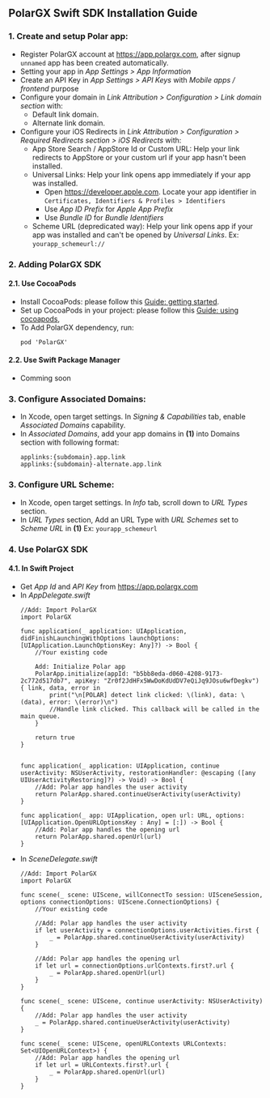 ## PolarGX Swift SDK Installation Guide
### 1. Create and setup Polar app: 
- Register PolarGX account at https://app.polargx.com, after signup `unnamed` app has been created automatically.
- Setting your app in _App Settings > App Information_
- Create an API Key in _App Settings > API Keys_ with _Mobile apps / frontend_ purpose
- Configure your domain in _Link Attribution > Configuration > Link domain section_ with:
  + Default link domain.
  + Alternate link domain.
- Configure your iOS Redirects in _Link Attribution > Configuration > Required Redirects section > iOS Redirects_ with:
  + App Store Search / AppStore Id or Custom URL: Help your link redirects to AppStore or your custom url if your app hasn't been installed.
  + Universal Links: Help your link opens app immediately if your app was installed.
    - Open https://developer.apple.com. Locate your app identifier in `Certificates, Identifiers & Profiles > Identifiers`
    - Use _App ID Prefix_ for _Apple App Prefix_
    - Use _Bundle ID_ for _Bundle Identifiers_
  + Scheme URL (depredicated way): Help your link opens app if your app was installed and can't be opened by _Universal Links_.
    Ex: `yourapp_schemeurl://`
  
### 2. Adding PolarGX SDK
#### 2.1. Use CocoaPods
- Install CocoaPods: please follow this [Guide: getting started](https://guides.cocoapods.org/using/getting-started.html).
- Set up CocoaPods in your project: please follow this [Guide: using cocoapods](https://guides.cocoapods.org/using/using-cocoapods.html),
- To Add PolarGX dependency, run:
    ```
    pod 'PolarGX'
    ```
#### 2.2. Use Swift Package Manager
- Comming soon

### 3. Configure Associated Domains:
- In Xcode, open target settings. In _Signing & Capabilities_ tab, enable _Associated Domains_ capability.
- In _Associated Domains_, add your app domains in **(1)** into Domains section with following format:
  ```
  applinks:{subdomain}.app.link
  applinks:{subdomain}-alternate.app.link
  ```
### 3. Configure URL Scheme:
- In Xcode, open target settings. In _Info_ tab, scroll down to _URL Types_ section.
- In _URL Types_ section, Add an URL Type with _URL Schemes_ set to _Scheme URL_ in **(1)**
  Ex: `yourapp_schemeurl`

### 4. Use PolarGX SDK
#### 4.1. In Swift Project
- Get _App Id_ and _API Key_ from https://app.polargx.com
- In _AppDelegate.swift_
  ```
  //Add: Import PolarGX
  import PolarGX
  
  func application(_ application: UIApplication, didFinishLaunchingWithOptions launchOptions: [UIApplication.LaunchOptionsKey: Any]?) -> Bool {
      //Your existing code

      Add: Initialize Polar app
      PolarApp.initialize(appId: "b5bb8eda-d060-4208-9173-2c772d517db7", apiKey: "Zr0f2JdHFx5WwDoKdUdDV7eQiJq9JOsu6wfDegkv") { link, data, error in
          print("\n[POLAR] detect link clicked: \(link), data: \(data), error: \(error)\n")
          //Handle link clicked. This callback will be called in the main queue.
      }

      return true
  }


  func application(_ application: UIApplication, continue userActivity: NSUserActivity, restorationHandler: @escaping ([any UIUserActivityRestoring]?) -> Void) -> Bool {
      //Add: Polar app handles the user activity
      return PolarApp.shared.continueUserActivity(userActivity)
  }
  
  func application(_ app: UIApplication, open url: URL, options: [UIApplication.OpenURLOptionsKey : Any] = [:]) -> Bool {
      //Add: Polar app handles the opening url
      return PolarApp.shared.openUrl(url)
  }
  ```
- In _SceneDelegate.swift_
  ```
  //Add: Import PolarGX
  import PolarGX

  func scene(_ scene: UIScene, willConnectTo session: UISceneSession, options connectionOptions: UIScene.ConnectionOptions) {
      //Your existing code

      //Add: Polar app handles the user activity
      if let userActivity = connectionOptions.userActivities.first {
          _ = PolarApp.shared.continueUserActivity(userActivity)
      }

      //Add: Polar app handles the opening url
      if let url = connectionOptions.urlContexts.first?.url {
          _ = PolarApp.shared.openUrl(url)
      }
  }

  func scene(_ scene: UIScene, continue userActivity: NSUserActivity) {
      //Add: Polar app handles the user activity
      _ = PolarApp.shared.continueUserActivity(userActivity)
  }
  
  func scene(_ scene: UIScene, openURLContexts URLContexts: Set<UIOpenURLContext>) {
      //Add: Polar app handles the opening url
      if let url = URLContexts.first?.url {
          _ = PolarApp.shared.openUrl(url)
      }
  }
  ```

